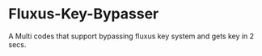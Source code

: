 # Fluxus-Key-Bypasser
A Multi codes that support bypassing fluxus key system and gets key in 2 secs.
